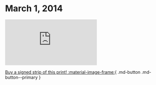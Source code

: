 # March 1, 2014

![](https://www.achewood.com/comic.php?date=03012014)

[Buy a signed strip of this print! :material-image-frame:](https://achewood-holiday-pop-up.myshopify.com/products/strip#03012014){ .md-button .md-button--primary }
